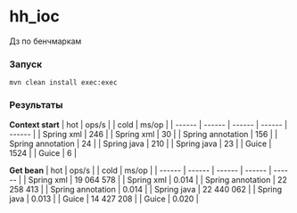 # hh_ioc
Дз по бенчмаркам
### Запуск
```
mvn clean install exec:exec
```
### Результаты
**Context start**
| hot | ops/s | | cold | ms/op |
| ------ | ------ | ------ | ------ | ------ |
| Spring xml | 246 | | Spring xml | 30 |
| Spring annotation | 156 | | Spring annotation | 24 |
| Spring java | 210 | | Spring java | 23 |
| Guice | 1524 | | Guice | 6 |

**Get bean**
| hot | ops/s | | cold | ms/op |
| ------ | ------ | ------ | ------ | ------ |
| Spring xml | 19 064 578 | | Spring xml | 0.014 |
| Spring annotation | 22 258 413 | | Spring annotation | 0.014 |
| Spring java | 22 440 062 | | Spring java | 0.013 |
| Guice | 14 427 208 | | Guice | 0.020 |
